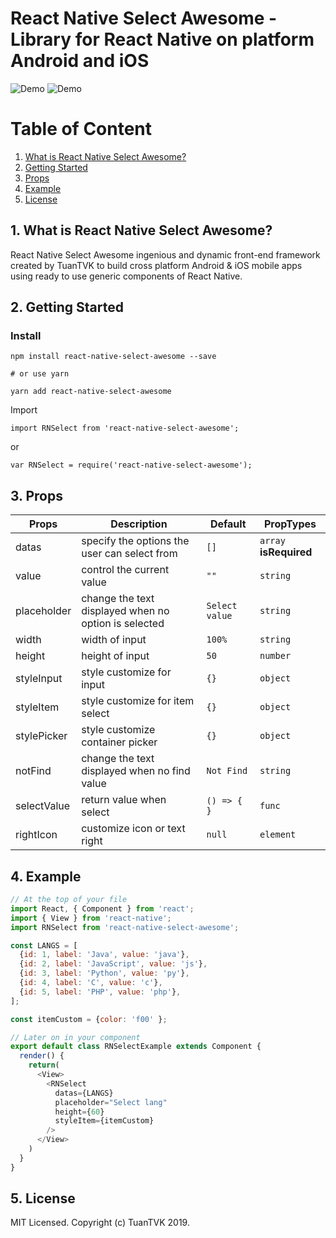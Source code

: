 # React Native Select Awesome - Library for React Native on platform Android and iOS

![Demo](https://github.com/tuantvk/react-native-select-awesome/blob/master/assets/example_1.png)
![Demo](https://github.com/tuantvk/react-native-select-awesome/blob/master/assets/example_2.png)

# Table of Content

1. [What is React Native Select Awesome?](#1-what-is-react-native-select-awesome)
2. [Getting Started](#2-getting-started)
3. [Props](#3-props)
4. [Example](#4-example)
5. [License](#5-license)

## 1. What is React Native Select Awesome?

React Native Select Awesome ingenious and dynamic front-end framework created by TuanTVK to build cross platform Android & iOS mobile apps using ready to use generic components of React Native.

## 2. Getting Started

### Install

```shell
npm install react-native-select-awesome --save

# or use yarn

yarn add react-native-select-awesome
```

Import
```ES6
import RNSelect from 'react-native-select-awesome';
```
or 
```ES5
var RNSelect = require('react-native-select-awesome');
```

## 3. Props

| Props  | Description | Default | PropTypes |
| ------------- | ------------- | ------------- | ------------- |
| datas | specify the options the user can select from | `[]` | `array` **isRequired** |
| value  | control the current value  | `""`  | `string` |
| placeholder | change the text displayed when no option is selected | `Select value` | `string` |
| width | width of input | `100%` | `string` |
| height | height of input | `50` | `number` |
| styleInput | style customize for input | `{}` | `object` |
| styleItem | style customize for item select | `{}` | `object` |
| stylePicker | style customize container picker | `{}` | `object` |
| notFind | change the text displayed when no find value  | `Not Find` | `string` |
| selectValue | return value when select | `() => { }` | `func` |
| rightIcon | customize icon or text right | `null` | `element` |

## 4. Example

```js
// At the top of your file
import React, { Component } from 'react';
import { View } from 'react-native';
import RNSelect from 'react-native-select-awesome';

const LANGS = [
  {id: 1, label: 'Java', value: 'java'},
  {id: 2, label: 'JavaScript', value: 'js'},
  {id: 3, label: 'Python', value: 'py'},
  {id: 4, label: 'C', value: 'c'},
  {id: 5, label: 'PHP', value: 'php'},
];

const itemCustom = {color: 'f00' };

// Later on in your component
export default class RNSelectExample extends Component {
  render() {
    return(
      <View>
        <RNSelect 
          datas={LANGS}
          placeholder="Select lang"
          height={60}
          styleItem={itemCustom}
        />
      </View>
    )
  }
}
```

## 5. License

MIT Licensed. Copyright (c) TuanTVK 2019.